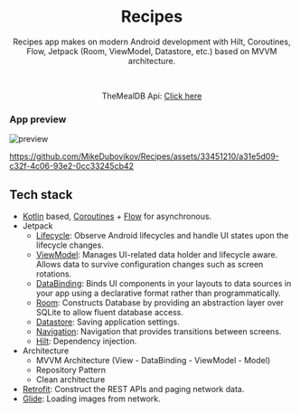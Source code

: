 <h1 align="center">Recipes</h1>

<p align="center">
Recipes app makes on modern Android development with Hilt, Coroutines, Flow, Jetpack (Room, ViewModel, Datastore, etc.) based on MVVM architecture.
</p>

<br/>
<p align="center">TheMealDB Api: <a href="https://www.themealdb.com/api.php">Click here</a>
</p>

### App preview

![preview](https://github.com/MikeDubovikov/Recipes/assets/33451210/e43d499d-4597-4312-a309-4e7446e09bc7)

https://github.com/MikeDubovikov/Recipes/assets/33451210/a31e5d09-c32f-4c06-93e2-0cc33245cb42

## Tech stack

- [Kotlin](https://kotlinlang.org/)
  based, [Coroutines](https://github.com/Kotlin/kotlinx.coroutines) + [Flow](https://kotlin.github.io/kotlinx.coroutines/kotlinx-coroutines-core/kotlinx.coroutines.flow/)
  for asynchronous.
- Jetpack
    - [Lifecycle](https://developer.android.com/guide/components/activities/activity-lifecycle):
      Observe Android lifecycles and handle UI states upon the lifecycle changes.
    - [ViewModel](https://developer.android.com/topic/libraries/architecture/viewmodel): Manages
      UI-related data holder and lifecycle aware. Allows data to survive configuration changes such
      as screen rotations.
    - [DataBinding](https://developer.android.com/topic/libraries/data-binding): Binds UI components
      in your layouts to data sources in your app using a declarative format rather than
      programmatically.
    - [Room](https://developer.android.com/training/data-storage/room): Constructs Database by
      providing an abstraction layer over SQLite to allow fluent database access.
    - [Datastore](https://developer.android.com/topic/libraries/architecture/datastore): Saving
      application settings.
    - [Navigation](https://developer.android.com/guide/navigation): Navigation that provides
      transitions between screens.
    - [Hilt](https://dagger.dev/hilt/): Dependency injection.
- Architecture
    - MVVM Architecture (View - DataBinding - ViewModel - Model)
    - Repository Pattern
    - Clean architecture
- [Retrofit](https://github.com/square/retrofit): Construct the REST APIs and paging network data.
- [Glide](https://github.com/bumptech/glide): Loading images from network.
